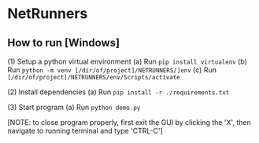 ﻿# NetRunners

## How to run [Windows]

(1) Setup a python virtual environment
(a) Run `pip install virtualenv`
(b) Run `python -m venv [/dir/of/project]/NETRUNNERS/]env`
(c) Run `[/dir/of/project]/NETRUNNERS/env/Scripts/activate`

(2) Install dependencies
(a) Run `pip install -r ./requirements.txt`

(3) Start program
(a) Run `python demo.py`

[NOTE: to close program properly, first exit the GUI by clicking the 'X', then navigate to running terminal and type 'CTRL-C']
